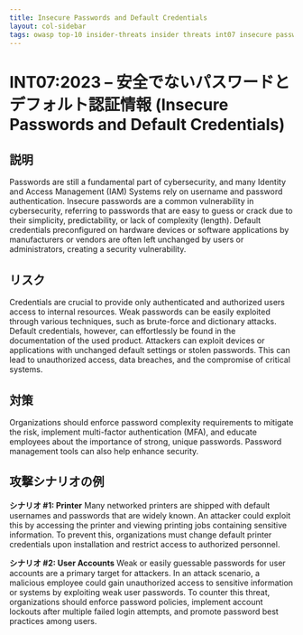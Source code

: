 ```yaml
---
title: Insecure Passwords and Default Credentials
layout: col-sidebar
tags: owasp top-10 insider-threats insider threats int07 insecure passwords and default credentials
---
```


# INT07:2023 – 安全でないパスワードとデフォルト認証情報 (Insecure Passwords and Default Credentials)

## 説明
Passwords are still a fundamental part of cybersecurity, and many Identity and Access Management (IAM) Systems rely on username and password authentication. Insecure passwords are a common vulnerability in cybersecurity, referring to passwords that are easy to guess or crack due to their simplicity, predictability, or lack of complexity (length). Default credentials preconfigured on hardware devices or software applications by manufacturers or vendors are often left unchanged by users or administrators, creating a security vulnerability.

## リスク
Credentials are crucial to provide only authenticated and authorized users access to internal resources. Weak passwords can be easily exploited through various techniques, such as brute-force and dictionary attacks. Default credentials, however, can effortlessly be found in the documentation of the used product. Attackers can exploit devices or applications with unchanged default settings or stolen passwords. This can lead to unauthorized access, data breaches, and the compromise of critical systems.

## 対策
Organizations should enforce password complexity requirements to mitigate the risk, implement multi-factor authentication (MFA), and educate employees about the importance of strong, unique passwords. Password management tools can also help enhance security.

## 攻撃シナリオの例
**シナリオ #1: Printer**
Many networked printers are shipped with default usernames and passwords that are widely known. An attacker could exploit this by accessing the printer and viewing printing jobs containing sensitive information. To prevent this, organizations must change default printer credentials upon installation and restrict access to authorized personnel.

**シナリオ #2: User Accounts**
Weak or easily guessable passwords for user accounts are a primary target for attackers. In an attack scenario, a malicious employee could gain unauthorized access to sensitive information or systems by exploiting weak user passwords. To counter this threat, organizations should enforce password policies, implement account lockouts after multiple failed login attempts, and promote password best practices among users.
